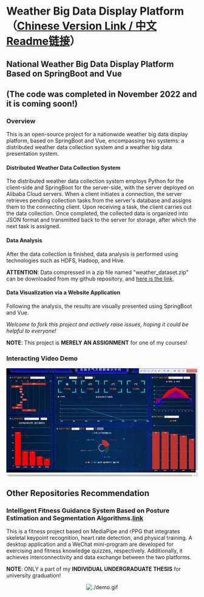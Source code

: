 # Weather Big Data Display Platform（[Chinese Version Link / 中文Readme链接](https://github.com/xiangwentao666/National-Weather-Big-Data-Display-Platform-Based-on-SpringBoot-and-Vue/edit/main/README_Chinese.md)）
## National Weather Big Data Display Platform Based on SpringBoot and Vue
## (The code was completed in November 2022 and it is coming soon!)
### Overview
This is an open-source project for a nationwide weather big data display platform, based on SpringBoot and Vue, encompassing two systems: a distributed weather data collection system and a weather big data presentation system.

#### Distributed Weather Data Collection System
The distributed weather data collection system employs Python for the client-side and SpringBoot for the server-side, with the server deployed on Alibaba Cloud servers. When a client initiates a connection, the server retrieves pending collection tasks from the server's database and assigns them to the connecting client. Upon receiving a task, the client carries out the data collection. Once completed, the collected data is organized into JSON format and transmitted back to the server for storage, after which the next task is assigned.

#### Data Analysis
After the data collection is finished, data analysis is performed using technologies such as HDFS, Hadoop, and Hive.

**ATTENTION**: Data compressed in a zip file named "weather_dataset.zip" can be downloaded from my github repository, and [here is the link](https://github.com/xiangwentao666/National-Weather-Big-Data-Display-Platform-Based-on-SpringBoot-and-Vue/blob/main/weather_dataset.zip).

#### Data Visualization via a Website Application
Following the analysis, the results are visually presented using SpringBoot and Vue.

*Welcome to fork this project and actively raise issues, hoping it could be helpful to everyone!*

**NOTE**: This project is **MERELY AN ASSIGNMENT** for one of my courses!

### Interacting Video Demo

<center>
  
  ![demo](./demo.gif)

</center>

## Other Repositories Recommendation
### Intelligent Fitness Guidance System Based on Posture Estimation and Segmentation Algorithms.[link](https://github.com/xiangwentao666/FitnessGuidanceSystem)
This is a fitness project based on MediaPipe and rPPG that integrates skeletal keypoint recognition, heart rate detection, and physical training. A desktop application and a WeChat mini-program are developed for exercising and fitness knowledge quizzes, respectively. Additionally, it achieves interconnectivity and data exchange between the two platforms.

**NOTE**: ONLY a part of my **INDIVIDUAL UNDERGRADUATE THESIS** for university graduation!
 
<center>
  
  ![./demo.gif](https://github.com/xiangwentao666/FitnessGuidanceSystem/blob/main/ppt.gif)

</center>


